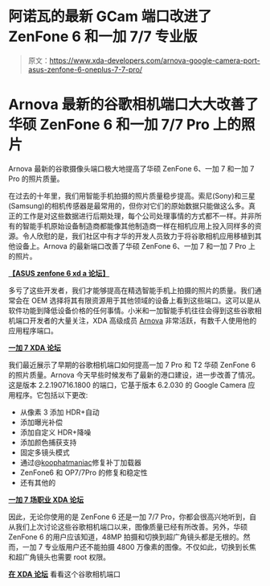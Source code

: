 # 阿诺瓦的最新 GCam 端口改进了 ZenFone 6 和一加 7/7 专业版

> 原文：<https://www.xda-developers.com/arnova-google-camera-port-asus-zenfone-6-oneplus-7-7-pro/>

# Arnova 最新的谷歌相机端口大大改善了华硕 ZenFone 6 和一加 7/7 Pro 上的照片

Arnova 最新的谷歌摄像头端口极大地提高了华硕 ZenFone 6、一加 7 和一加 7 Pro 的照片质量。

在过去的十年里，我们用智能手机拍摄的照片质量稳步提高。索尼(Sony)和三星(Samsung)的相机传感器是最常用的，但你对它们的原始数据只能做这么多。真正的工作是对这些数据进行后期处理，每个公司处理事情的方式都不一样。并非所有的智能手机原始设备制造商都能像其他制造商一样在相机应用上投入同样多的资源。令人欣慰的是，我们社区中有才华的开发人员致力于将谷歌相机应用移植到其他设备上。Arnova 的最新端口改善了华硕 ZenFone 6、一加 7 和一加 7 Pro 上的照片。

**[【ASUS zenfone 6 xd a 论坛】](https://forum.xda-developers.com/zenfone-6-2019)**

多亏了这些开发者，我们才能够提高在精选智能手机上拍摄的照片的质量。我们通常会在 OEM 选择将其有限资源用于其他领域的设备上看到这些端口。这可以是从软件功能到降低设备价格的任何事情。小米和一加智能手机往往会得到这些谷歌相机端口开发者的大量关注，XDA 高级成员 [Arnova](https://www.xda-developers.com/oneplus-7-pro-google-camera-port-video/) 非常活跃，有数千人使用他的应用程序端口。

[**一加 7 XDA 论坛**](https://forum.xda-developers.com/oneplus-7)

我们最近展示了早期的谷歌相机端口如何提高一加 7 Pro 和 T2 华硕 ZenFone 6 的照片质量。Arnova 今天早些时候发布了最新的港口建设，进一步改善了情况。这是版本 2.2.190716.1800 的端口，它基于版本 6.2.030 的 Google Camera 应用程序。它包括以下更改:

*   从像素 3 添加 HDR+自动
*   添加曝光补偿
*   添加自定义 HDR+降噪
*   添加颜色捕获支持
*   固定多镜头模式
*   通过@[koophatmaniac](https://forum.xda-developers.com/member.php?u=9885468)修复补丁加载器
*   ZenFone6 和 OP7/7Pro 的修复和稳定性
*   还有其他的

**[一加 7 场职业 XDA 论坛](https://forum.xda-developers.com/oneplus-7-pro)**

因此，无论你使用的是 ZenFone 6 还是一加 7/7 Pro，你都会很高兴地听到，自从我们上次讨论这些谷歌相机端口以来，图像质量已经有所改善。另外，华硕 ZenFone 6 的用户应该知道，48MP 拍摄和切换到超广角镜头都是无根的。然而，一加 7 专业版用户还不能拍摄 4800 万像素的图像。不仅如此，切换到长焦和超广角镜头也需要 root 权限。

**[在 XDA 论坛](https://forum.xda-developers.com/showpost.php?p=79911132&postcount=167)** 看看这个谷歌相机端口